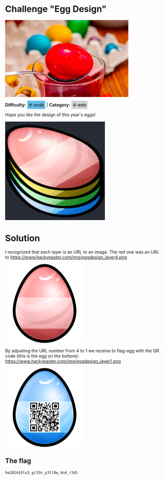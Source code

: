 # Challenge "Egg Design"
<img src="banner.png" width="400px" alt="Banner Image" /><br/>

**Difficulty:** <span style="background-color: #69bbe9; padding: 5px; color: black;">🤓 noob</span> | **Category:** <span style="background-color: #ced4da; padding: 5px; color: black;">🌐 web</span>

Hope you like the design of this year's eggs!

![Flag](egg_image.png)

# Solution
I recognized that each layer is an URL to an image. The red one was an URL to https://www.hackyeaster.com/img/eggdesign_layer4.png

![fake-flag](egg4.png)

By adjusting the URL number from 4 to 1 we receive to flag-egg with the QR code (this is the egg on the bottom):
https://www.hackyeaster.com/img/eggdesign_layer1.png

![flag](egg1.png)


## The flag
    he2024{blu3_gr33n_y3ll0w_4nd_r3d}
